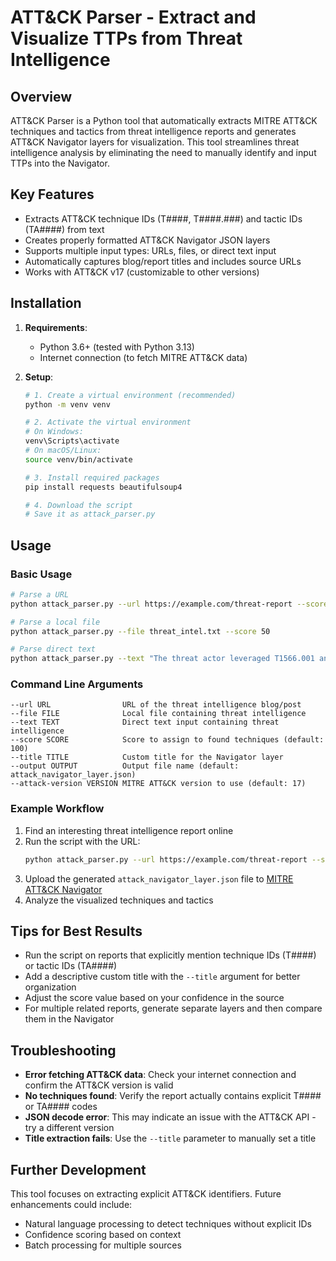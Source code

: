 # ATT&CK Parser - Extract and Visualize TTPs from Threat Intelligence

## Overview

ATT&CK Parser is a Python tool that automatically extracts MITRE ATT&CK techniques and tactics from threat intelligence reports and generates ATT&CK Navigator layers for visualization. This tool streamlines threat intelligence analysis by eliminating the need to manually identify and input TTPs into the Navigator.

## Key Features

- Extracts ATT&CK technique IDs (T####, T####.###) and tactic IDs (TA####) from text
- Creates properly formatted ATT&CK Navigator JSON layers
- Supports multiple input types: URLs, files, or direct text input
- Automatically captures blog/report titles and includes source URLs
- Works with ATT&CK v17 (customizable to other versions)

## Installation

1. **Requirements**:
   - Python 3.6+ (tested with Python 3.13)
   - Internet connection (to fetch MITRE ATT&CK data)

2. **Setup**:
   ```bash
   # 1. Create a virtual environment (recommended)
   python -m venv venv
   
   # 2. Activate the virtual environment
   # On Windows:
   venv\Scripts\activate
   # On macOS/Linux:
   source venv/bin/activate
   
   # 3. Install required packages
   pip install requests beautifulsoup4
   
   # 4. Download the script
   # Save it as attack_parser.py
   ```

## Usage

### Basic Usage

```bash
# Parse a URL
python attack_parser.py --url https://example.com/threat-report --score 75

# Parse a local file
python attack_parser.py --file threat_intel.txt --score 50

# Parse direct text
python attack_parser.py --text "The threat actor leveraged T1566.001 and TA0001 in their campaign" --score 100
```

### Command Line Arguments

```
--url URL                URL of the threat intelligence blog/post
--file FILE              Local file containing threat intelligence
--text TEXT              Direct text input containing threat intelligence
--score SCORE            Score to assign to found techniques (default: 100)
--title TITLE            Custom title for the Navigator layer
--output OUTPUT          Output file name (default: attack_navigator_layer.json)
--attack-version VERSION MITRE ATT&CK version to use (default: 17)
```

### Example Workflow

1. Find an interesting threat intelligence report online
2. Run the script with the URL:
   ```bash
   python attack_parser.py --url https://example.com/threat-report --score 50 --attack-version 17
   ```
3. Upload the generated `attack_navigator_layer.json` file to [MITRE ATT&CK Navigator](https://mitre-attack.github.io/attack-navigator/)
4. Analyze the visualized techniques and tactics

## Tips for Best Results

- Run the script on reports that explicitly mention technique IDs (T####) or tactic IDs (TA####)
- Add a descriptive custom title with the `--title` argument for better organization
- Adjust the score value based on your confidence in the source
- For multiple related reports, generate separate layers and then compare them in the Navigator

## Troubleshooting

- **Error fetching ATT&CK data**: Check your internet connection and confirm the ATT&CK version is valid
- **No techniques found**: Verify the report actually contains explicit T#### or TA#### codes
- **JSON decode error**: This may indicate an issue with the ATT&CK API - try a different version
- **Title extraction fails**: Use the `--title` parameter to manually set a title

## Further Development

This tool focuses on extracting explicit ATT&CK identifiers. Future enhancements could include:
- Natural language processing to detect techniques without explicit IDs
- Confidence scoring based on context
- Batch processing for multiple sources



